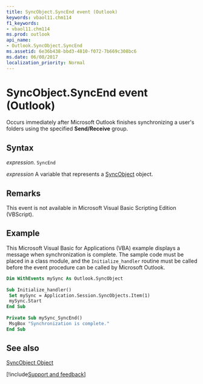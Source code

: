 ```yaml
---
title: SyncObject.SyncEnd event (Outlook)
keywords: vbaol11.chm114
f1_keywords:
- vbaol11.chm114
ms.prod: outlook
api_name:
- Outlook.SyncObject.SyncEnd
ms.assetid: 6e36b438-bbd3-4810-f072-7b669c308bc6
ms.date: 06/08/2017
localization_priority: Normal
---
```



# SyncObject.SyncEnd event (Outlook)

Occurs immediately after Microsoft Outlook finishes synchronizing a user's folders using the specified  **Send/Receive** group.


## Syntax

_expression_. `SyncEnd`

_expression_ A variable that represents a [SyncObject](Outlook.SyncObject.md) object.


## Remarks

This event is not available in Microsoft Visual Basic Scripting Edition (VBScript).


## Example

This Microsoft Visual Basic for Applications (VBA) example displays a message when synchronization is complete. The sample code must be placed in a class module, and the  `Initialize_handler` routine must be called before the event procedure can be called by Microsoft Outlook.


```vb
Dim WithEvents mySync As Outlook.SyncObject 
 
Sub Initialize_handler() 
 Set mySync = Application.Session.SyncObjects.Item(1) 
 mySync.Start 
End Sub 
 
Private Sub mySync_SyncEnd() 
 MsgBox "Synchronization is complete." 
End Sub
```


## See also


[SyncObject Object](Outlook.SyncObject.md)

[!include[Support and feedback](~/includes/feedback-boilerplate.md)]